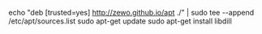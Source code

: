 echo "deb [trusted=yes] http://zewo.github.io/apt ./" | sudo tee --append /etc/apt/sources.list
sudo apt-get update
sudo apt-get install libdill
